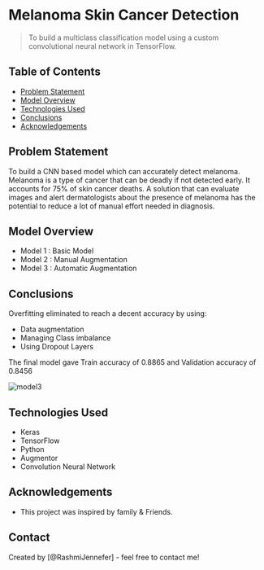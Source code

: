 # Melanoma Skin Cancer Detection
> To build a multiclass classification model using a custom convolutional neural network in TensorFlow.


## Table of Contents
* [Problem Statement](#problem-statement)
* [Model Overview](#Model-overview)
* [Technologies Used](#technologies-used)
* [Conclusions](#conclusions)
* [Acknowledgements](#acknowledgements)

<!-- You can include any other section that is pertinent to your problem -->

## Problem Statement
To build a CNN based model which can accurately detect melanoma. Melanoma is a type of cancer that can be deadly if not detected early. It accounts for 75% of skin cancer deaths. A solution that can evaluate images and alert dermatologists about the presence of melanoma has the potential to reduce a lot of manual effort needed in diagnosis.

<!-- You don't have to answer all the questions - just the ones relevant to your project. -->

## Model Overview
- Model 1 : Basic Model
- Model 2 : Manual Augmentation
- Model 3 : Automatic Augmentation
 
## Conclusions
Overfitting eliminated to reach a decent accuracy by using:
- Data augmentation
- Managing Class imbalance
- Using Dropout Layers

The final model gave Train accuracy of 0.8865 and Validation accuracy of 0.8456

![model3](https://user-images.githubusercontent.com/102295422/190107156-461528ad-0997-4e59-8bec-38d19a14aced.png)

<!-- You don't have to answer all the questions - just the ones relevant to your project. -->


## Technologies Used
- Keras
- TensorFlow
- Python
- Augmentor
- Convolution Neural Network



<!-- As the libraries versions keep on changing, it is recommended to mention the version of library used in this project -->

## Acknowledgements
- This project was inspired by family & Friends.


## Contact
Created by [@RashmiJennefer] - feel free to contact me!


<!-- Optional -->
<!-- ## License -->
<!-- This project is open source and available under the [... License](). -->

<!-- You don't have to include all sections - just the one's relevant to your project -->
